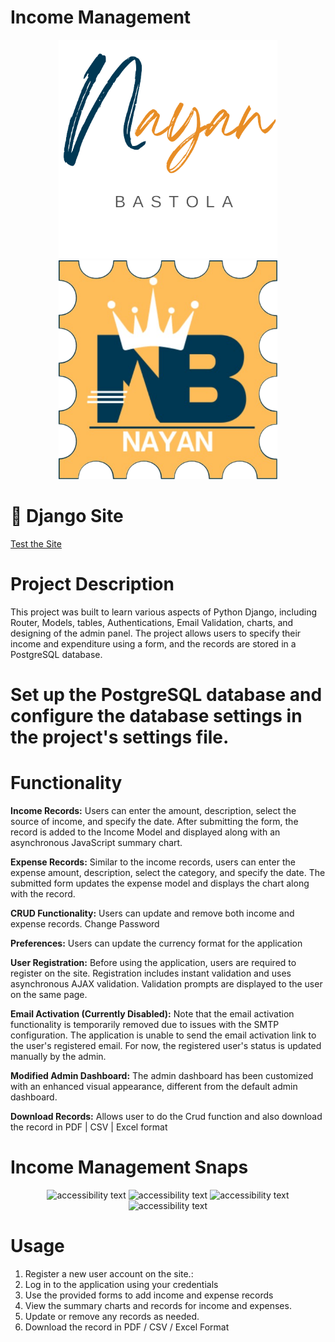 # Income Management
<p align="center">
  <img src="https://raw.githubusercontent.com/GM-Frost/Frosty-Inv-Management/master/Images/App-Logo-Main.png" width="350" title="hover text">
  <img src="https://raw.githubusercontent.com/GM-Frost/Frosty-Inv-Management/master/Images/App-Icon.png" width="350" alt="accessibility text">


</p>

# 🔗 Django Site
<a href ="https://incomemanagement.nayanbastola.com/" target="_blank">Test the Site </a>

# Project Description
This project was built to learn various aspects of Python Django, including Router, Models, tables, Authentications, Email Validation, charts, and designing of the admin panel. The project allows users to specify their income and expenditure using a form, and the records are stored in a PostgreSQL database.

# Set up the PostgreSQL database and configure the database settings in the project's settings file.

# Functionality

**Income Records:** Users can enter the amount, description, select the source of income, and specify the date. After submitting the form, the record is added to the Income Model and displayed along with an asynchronous JavaScript summary chart.

**Expense Records:** Similar to the income records, users can enter the expense amount, description, select the category, and specify the date. The submitted form updates the expense model and displays the chart along with the record.

**CRUD Functionality:** Users can update and remove both income and expense records. Change Password

**Preferences:** Users can update the currency format for the application

**User Registration:** Before using the application, users are required to register on the site. Registration includes instant validation and uses asynchronous AJAX validation. Validation prompts are displayed to the user on the same page.

**Email Activation (Currently Disabled):** Note that the email activation functionality is temporarily removed due to issues with the SMTP configuration. The application is unable to send the email activation link to the user's registered email. For now, the registered user's status is updated manually by the admin.

**Modified Admin Dashboard:** The admin dashboard has been customized with an enhanced visual appearance, different from the default admin dashboard.

**Download Records:** Allows user to do the Crud function and also download the record in PDF | CSV | Excel format

# Income Management Snaps
<p align="center">
  <img src="https://nayanbastola.com/wp-content/uploads/2023/05/Screenshot-2023-05-22-175338.png" width="350" alt="accessibility text">
  <img src="https://nayanbastola.com/wp-content/uploads/2023/05/Screenshot-2023-05-22-175352.png" width="350" alt="accessibility text">
    <img src="https://nayanbastola.com/wp-content/uploads/2023/05/Screenshot-2023-05-22-175448.png" width="350" alt="accessibility text">
  <img src="https://nayanbastola.com/wp-content/uploads/2023/05/Screenshot-2023-05-22-175410.png" width="350" alt="accessibility text">
</p>


# Usage
1) Register a new user account on the site.:
2) Log in to the application using your credentials
3) Use the provided forms to add income and expense records
4) View the summary charts and records for income and expenses.
5) Update or remove any records as needed.
6) Download the record in PDF / CSV / Excel Format


